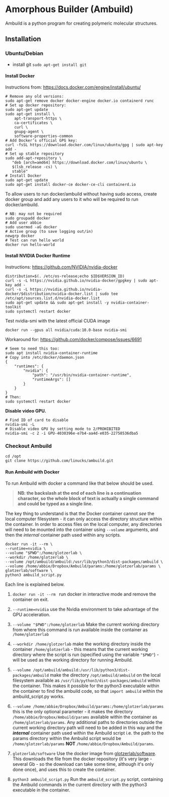 # Amorphous Builder (Ambuild)
Ambuild is a python program for creating polymeric molecular structures.

## Installation
### Ubuntu/Debian

* install git
```sudo apt-get install git```

#### Install Docker
Instructions from: https://docs.docker.com/engine/install/ubuntu/
```
# Remove any old versions:
sudo apt-get remove docker docker-engine docker.io containerd runc
# Set up docker repository:
sudo apt-get update
sudo apt-get install \
    apt-transport-https \
    ca-certificates \
    curl \
    gnupg-agent \
    software-properties-common
# Add Docker’s official GPG key:
curl -fsSL https://download.docker.com/linux/ubuntu/gpg | sudo apt-key add -
# Set up stable repository
sudo add-apt-repository \
   "deb [arch=amd64] https://download.docker.com/linux/ubuntu \
   $(lsb_release -cs) \
   stable"
# Install Docker
sudo apt-get update
sudo apt-get install docker-ce docker-ce-cli containerd.io
```
To allow users to run docker/ambuild without having sudo access, create docker group and add any users to it who will be required to run docker/ambuild.

```
# NB: may not be required
sudo groupadd docker
# Add user abbie
sudo usermod -aG docker
# Active group (to save logging out/in)
newgrp docker
# Test can run hello world
docker run hello-world
```

#### Install NVIDIA Docker Runtime
Instructions: https://github.com/NVIDIA/nvidia-docker

```
distribution=$(. /etc/os-release;echo $ID$VERSION_ID)
curl -s -L https://nvidia.github.io/nvidia-docker/gpgkey | sudo apt-key add -
curl -s -L https://nvidia.github.io/nvidia-docker/$distribution/nvidia-docker.list | sudo tee /etc/apt/sources.list.d/nvidia-docker.list
sudo apt-get update && sudo apt-get install -y nvidia-container-toolkit
sudo systemctl restart docker
```

Test nvidia-smi with the latest official CUDA image

```docker run --gpus all nvidia/cuda:10.0-base nvidia-smi```

Workaround for: https://github.com/docker/compose/issues/6691
```
# Seem to need this too:
sudo apt install nvidia-container-runtime
# Copy into /etc/docker/daemon.json
{
    "runtimes": {
        "nvidia": {
            "path": "/usr/bin/nvidia-container-runtime",
            "runtimeArgs": []
        }
    }
}
# Then:
sudo systemctl restart docker
```
**Disable video GPU.**
```
# Find ID of card to disable
nvidia-smi -L
# Disable video GPU by setting mode to 2/PROHIBITED
nvidia-smi -c 2 -i GPU-4030396e-e7b4-aa4d-e035-22758536dba5
```

### Checkout Ambuild
```
cd /opt
git clone https://github.com/linucks/ambuild.git
```

#### Run Ambuild with Docker
To run Ambuild with docker a command like that below should be used.

> **NB: the backslash at the end of each line is a continuation character, so the whole block of text is actually a single command and could be typed as a single line.**

The key thing to understand is that the Docker container cannot _see_ the local computer filesystem - it can only access the directory structure within the container. In order to access files on the local computer, any directories will need to be mounted into the container using ```--volume``` arguments, and then the _internal_ container path used within any scripts.

```
docker run -it --rm \
--runtime=nvidia \
--volume "$PWD":/home/glotzerlab \
--workdir /home/glotzerlab \
--volume /opt/ambuild/ambuild:/usr/lib/python3/dist-packages/ambuild \
--volume /home/abbie/Dropbox/Ambuild/params:/home/glotzerlab/params \
glotzerlab/software \
python3 ambuild_script.py
```
Each line is explained below.

1. ```docker run -it --rm ``` run docker in interactive mode and remove the container on exit.

2. ```--runtime=nvidia``` use the Nvidia environment to take advantage of the GPU acceleration.
3. ```--volume "$PWD":/home/glotzerlab``` Make the current working directory from where this command is run available inside the container as ```/home/glotzerlab```
4. ```--workdir /home/glotzerlab``` make the working directory inside the container ```/home/glotzerlab``` - this means that the current working directory where the script is run (specified using the variable ```"$PWD"```) - will be used as the working directory for running Ambuild.
5. ```--volume /opt/ambuild/ambuild:/usr/lib/python3/dist-packages/ambuild``` make the directory ```/opt/ambuild/ambuild``` on the local filesystem available as ```/usr/lib/python3/dist-packages/ambuild``` within the container. This makes it possible for the python3 executable within the container to find the ambuild code, so that ```import ambuild``` within the ambuild_script.py works.
6. ```--volume /home/abbie/Dropbox/Ambuild/params:/home/glotzerlab/params``` this is the only optional parameter - it makes the directory ```/home/abbie/Dropbox/Ambuild/params``` available within the container as ```/home/glotzerlab/params```. Any additional paths to directories outside the current working directory path will need to be added in this way and the ***internal*** container path used within the Ambuild script i.e. the path to the params directory within the Ambuild script would be ```/home/glotzerlab/params``` **NOT** ```/home/abbie/Dropbox/Ambuild/params```.
7. ```glotzerlab/software``` Use the docker image from [glotzerlab/software](https://hub.docker.com/r/glotzerlab/software/). This downloads the file from the docker repository (it's very large - several Gb - so the download can take some time, although it's only done once), and uses this to create the container.
8. ```python3 ambuild_script.py``` Run the ```ambuild_script.py``` script, containing the Ambuild commands in the current directory with the python3 executable in the container.
